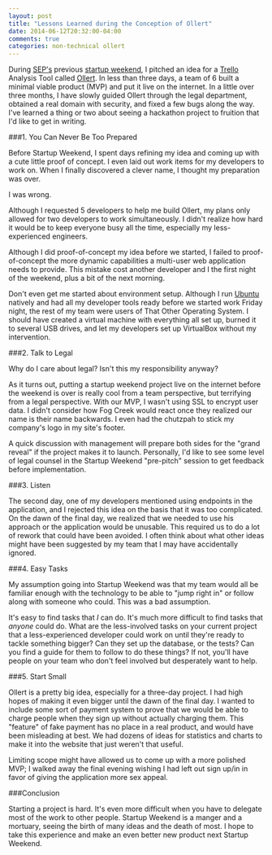 ```yaml
---
layout: post
title: "Lessons Learned during the Conception of Ollert"
date: 2014-06-12T20:32:00-04:00
comments: true
categories: non-technical ollert
---
```


During [SEP's](http://sep.com) previous [startup weekend](http://sep.com/labs/), I pitched an idea for a [Trello](http://trello.com) Analysis Tool called [Ollert](https://ollertapp.com). In less than three days, a team of 6 built a minimal viable product (MVP) and put it live on the internet. In a little over three months, I have slowly guided Ollert through the legal department, obtained a real domain with security, and fixed a few bugs along the way. I've learned a thing or two about seeing a hackathon project to fruition that I'd like to get in writing.

###1. You Can Never Be Too Prepared

Before Startup Weekend, I spent days refining my idea and coming up with a cute little proof of concept. I even laid out work items for my developers to work on. When I finally discovered a clever name, I thought my preparation was over.

I was wrong.

Although I requested 5 developers to help me build Ollert, my plans only allowed for two developers to work simultaneously. I didn't realize how hard it would be to keep everyone busy all the time, especially my less-experienced engineers.

Although I did proof-of-concept my idea before we started, I failed to proof-of-concept the more dynamic capabilities a multi-user web application needs to provide. This mistake cost another developer and I the first night of the weekend, plus a bit of the next morning.

Don't even get me started about environment setup. Although I run [Ubuntu](http://www.ubuntu.com) natively and had all my developer tools ready before we started work Friday night, the rest of my team were users of That Other Operating System. I should have created a virtual machine with everything all set up, burned it to several USB drives, and let my developers set up VirtualBox without my intervention.

###2. Talk to Legal

Why do I care about legal? Isn't this my responsibility anyway?

As it turns out, putting a startup weekend project live on the internet before the weekend is over is really cool from a team perspective, but terrifying from a legal perspective. With our MVP, I wasn't using SSL to encrypt user data. I didn't consider how Fog Creek would react once they realized our name is their name backwards. I even had the chutzpah to stick my company's logo in my site's footer.

A quick discussion with management will prepare both sides for the "grand reveal" if the project makes it to launch. Personally, I'd like to see some level of legal counsel in the Startup Weekend "pre-pitch" session to get feedback before implementation.

###3. Listen

The second day, one of my developers mentioned using endpoints in the application, and I rejected this idea on the basis that it was too complicated. On the dawn of the final day, we realized that we needed to use his approach or the application would be unusable. This required us to do a lot of rework that could have been avoided. I often think about what other ideas might have been suggested by my team that I may have accidentally ignored.

###4. Easy Tasks

My assumption going into Startup Weekend was that my team would all be familiar enough with the technology to be able to "jump right in" or follow along with someone who could. This was a bad assumption.

It's easy to find tasks that _I_ can do. It's much more difficult to find tasks that _anyone_ could do. What are the less-involved tasks on your current project that a less-experienced developer could work on until they're ready to tackle something bigger? Can they set up the database, or the tests? Can you find a guide for them to follow to do these things? If not, you'll have people on your team who don't feel involved but desperately want to help.

###5. Start Small

Ollert is a pretty big idea, especially for a three-day project. I had high hopes of making it even bigger until the dawn of the final day. I wanted to include some sort of payment system to prove that we would be able to charge people when they sign up without actually charging them. This "feature" of fake payment has no place in a real product, and would have been misleading at best. We had dozens of ideas for statistics and charts to make it into the website that just weren't that useful.

Limiting scope might have allowed us to come up with a more polished MVP; I walked away the final evening wishing I had left out sign up/in in favor of giving the application more sex appeal.

###Conclusion

Starting a project is hard. It's even more difficult when you have to delegate most of the work to other people. Startup Weekend is a manger and a mortuary, seeing the birth of many ideas and the death of most. I hope to take this experience and make an even better new product next Startup Weekend.
